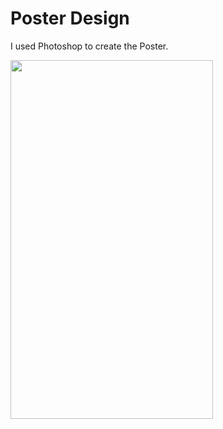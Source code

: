 # Poster Design

I used Photoshop to create the Poster.

<img src="Poster.jpg" width="324" height="574">
